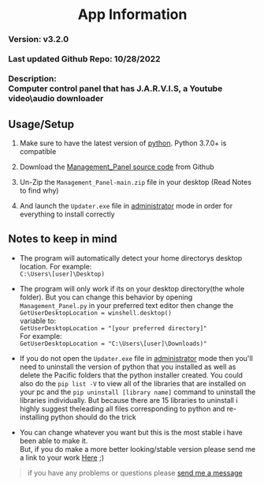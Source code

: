 


<h1 align="center">App Information</h1>

<h3>
Version: v3.2.0<br><br>
Last updated Github Repo: 10/28/2022<br><br>
Description:<br>Computer control panel that has J.A.R.V.I.S, a Youtube video\audio downloader
</h3>

## Usage/Setup

1. Make sure to have the latest version of [python](https://www.python.org/downloads/). Python 3.7.0+ is compatible

2. Download the [Management_Panel source code](https://github.com/HyperNylium/Management_Panel/archive/refs/heads/main.zip) from Github

3. Un-Zip the `Management_Panel-main.zip` file in your desktop (Read Notes to find why)

4. And launch the `Updater.exe` file in [administrator](https://www.digitalcitizen.life/run-as-admin-windows-11/#ftoc-heading-5) mode in order for everything to install correctly

## Notes to keep in mind
- The program will automatically detect your home directorys desktop location. For example:<br>`C:\Users\[user]\Desktop)`

- The program will only work if its on your desktop directory(the whole folder). But you can change this behavior by opening `Management_Panel.py` in your preferred text editor then change the<br>`GetUserDesktopLocation = winshell.desktop()`<br> variable to:<br>`GetUserDesktopLocation = "[your preferred directory]"`<br>For example: <br>`GetUserDesktopLocation = "C:\Users\[user]\Downloads)"`

- If you do not open the `Updater.exe` file in [administrator](https://www.digitalcitizen.life/run-as-admin-windows-11/#ftoc-heading-5) mode then you'll need to uninstall the version of python that you installed as well as delete the Pacific folders that the python installer created. You could also do the `pip list -V` to view all of the libraries that are installed on your pc and the `pip uninstall [library name]` command to uninstall the libraries individually. But because there are 15 libraries to uninstall i highly suggest theleading all files corresponding to python and re-installing python should do the trick

- You can change whatever you want but this is the most stable i have been able to make it.<br>But, if you do make a more better looking/stable version please send me a link to your work [Here](http://www.hypernylium.com/en-en/customer-support/) ;)

> if you have any problems or questions please [send me a message](http://www.hypernylium.com/en-en/customer-support/)
